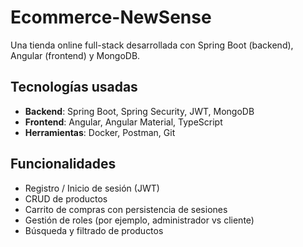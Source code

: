 # Ecommerce-NewSense

Una tienda online full-stack desarrollada con Spring Boot (backend), Angular (frontend) y MongoDB.

##  Tecnologías usadas
- **Backend**: Spring Boot, Spring Security, JWT, MongoDB
- **Frontend**: Angular, Angular Material, TypeScript
- **Herramientas**: Docker, Postman, Git

##  Funcionalidades
- Registro / Inicio de sesión (JWT)
- CRUD de productos
- Carrito de compras con persistencia de sesiones
- Gestión de roles (por ejemplo, administrador vs cliente)
- Búsqueda y filtrado de productos
